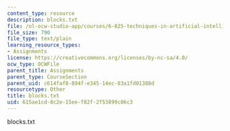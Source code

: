 ```yaml
---
content_type: resource
description: blocks.txt
file: /ol-ocw-studio-app/courses/6-825-techniques-in-artificial-intelligence-sma-5504-fall-2002/615ae1cd8c2e15eef82f2f53899c06c3_blocks.txt
file_size: 790
file_type: text/plain
learning_resource_types:
- Assignments
license: https://creativecommons.org/licenses/by-nc-sa/4.0/
ocw_type: OCWFile
parent_title: Assignments
parent_type: CourseSection
parent_uid: c614faf8-894f-e345-14ec-83a1fd01388d
resourcetype: Other
title: blocks.txt
uid: 615ae1cd-8c2e-15ee-f82f-2f53899c06c3
---
```

blocks.txt